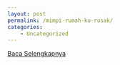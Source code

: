 ```yaml
---
layout: post
permalink: /mimpi-rumah-ku-rusak/
categories:
    - Uncategorized
---
```


[Baca Selengkapnya](/08)